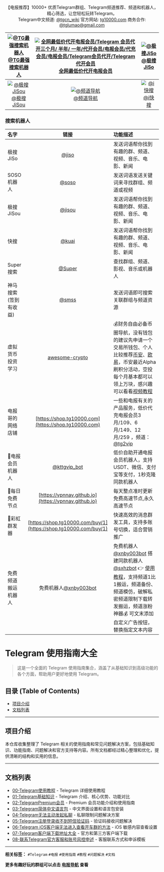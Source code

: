 <div align="center">
【电报推荐】10000+ 优质Telegram群组、Telegram频道推荐、频道和机器人，精心筛选，让您轻松玩转Telegram。<br>
 <a>Telegram中文频道:</a> <a href="https://t.me/tgcn_wiki">@tgcn_wiki</a>  <a>官方网站:</a> <a href="https://tg10000.com">tg10000.com</a>  <a>商务合作:</a> <a href="mailto:tglumao@gmail.com">@tglumao@gmail.com</a><br>
</div>

| [![@TG最强搜索机器人](https://i.imgur.com/uTMZCDf.png)<br>@TG最强搜索机器人](https://t.me/sosoo?start=a_6294881820) | [![全网最低价代开电报会员/Telegram 会员代开三个月/ 半年/ 一年/代开会员/电报会员/代充会员/电报会员/Telegram会员代开/Telegram代开会员](https://i.imgur.com/XTKEnhQ.png)<br>全网最低价代开电报会员](http://shop.tg10000.com)  | [![@极搜JiSo](https://i.imgur.com/we9lyse.jpeg)<br>@极搜JiSo](https://t.me/jiso?start=a_6294881820) |
|:---:|:---:|:---:|
|[![@极搜JiSou](https://i.imgur.com/1VoAGvh.png)<br>@极搜JiSou](https://t.me/jisou2bot?start=a_7352210715) |  [![@频道导航](https://i.imgur.com/31YFV0f.png)<br>@频道导航](https://telegramnav.github.io/) |[![@i快搜](https://i.imgur.com/CsCtOBH.png)<br>@i快搜](https://t.me/kuai?start=ad_7202424896)|

### 搜索机器人

| 名字       | 链接                                                                 | 功能描述                                   |
| :--------- | :------------------------------------------------------------------: | :---------------------------------------- |
| 极搜JiSo   | [@jiso](https://t.me/jiso?start=a_7202424896)                       | 发送词语帮你找到有趣的群、频道、视频、音乐、电影、新闻 |
| SOSO机器人  | [@soso](https://t.me/soso?start=a_7202424896)                     | 发送词语发送关键词来寻找群组、频道或视频           |
| 极搜JiSou  |  [@jisou](https://t.me/jisou?start=a_7202424896)               | 发送词语帮你找到有趣的群、频道、视频、音乐、电影、新闻 |
| 快搜  | [@kuai](https://t.me/kuai?start=ad_7202424896)             | 发送词语帮你找到有趣的群、频道、视频、音乐、电影、新闻 |
| Super搜索       | [@Super](https://t.me/Super?start=ref-7202424896)                | 查找群组、频道、影视、音乐或机器人         |
| 神马搜索(签到有收益)   | [@smss](https://t.me/smss?start=spread_7202424896)                  | 发送词语即可搜索关联群组与频道资源         |
| 虚拟货币投资学习   | [awesome-crypto](https://github.com/itgoyo/awesome-crypto)          | 💰财务自由必备币圈导航，没有钱包的建议先申请一个交易所钱包、个人比较推荐[币安](https://accounts.binance.com/zh-CN/register?ref=896983517)、[欧易](https://accounts.binance.com/zh-CN/register?ref=896983517)，币安最近Alpha刷积分活动，空投每个月基本都可以领上万块，感兴趣可以看看[视频教程](https://www.youtube.com/results?search_query=%E5%B8%81%E5%AE%89alpha)   |
| 电报哥的网络店铺   | [https://shop.tg10000.com](https://shop.tg10000.com)            | 一些和电报有关的产品服务，低价代充电报会员3月/109、6月/149、12月/259 ，频道：[@tg2vip](https://t.me/tg2vip)  |
| 💎电报会员机器人   | [@kttgvip_bot](https://t.me/kttgvip_bot)            | 低价自助开通电报会员机器人，支持USDT、微信、支付宝等支付，1秒克隆同款机器人   |
| 🚀每日免费节点   | [https://vpnnav.github.io](https://vpnnav.github.io)               | 每天整点准时更新免费高速节点,永久高速节点 |
| 🌈彩虹群发器   | [https://shop.tg10000.com/buy/1](https://shop.tg10000.com/buy/1)            | 快速高效的消息群发工具，支持多账号切换，适合营销推广  |
| 免费频道搬运机器人   | 免费机器人[@xnby003bot](https://t.me/xnby003bot)           | 免费机器人[@xnby003bot](https://t.me/xnby003bot) 搭建同款机器人[@sxhzbot](https://t.me/sxhzbot) 👉 [使用教程](https://www.youtube.com/watch?v=rV6vIMFTAPA)，支持频道1比1搬运，频道备份、频道模仿，破解私密频道限制下载转发搬运，频道涨粉神器💰 可文末添加自定义广告按钮，替换指定文本内容  |

# Telegram 使用指南大全

> 这是一个全面的 Telegram 使用指南集合，涵盖了从基础知识到高级功能的各个方面，帮助用户更好地使用 Telegram。

## 目录 (Table of Contents)

- [项目介绍](#项目介绍)
- [文档列表](#文档列表)

---

## 项目介绍

本仓库收集整理了 Telegram 相关的使用指南和常见问题解决方案，包括基础知识、功能指南、问题解决和官方支持等内容。所有文档都经过精心整理和优化，提供清晰的结构和实用的信息。

---

## 文档列表

- [00-Telegram使用教程](./doc/00-Telegram使用教程.md) - Telegram 详细使用教程
- [01-Telegram基础知识](./doc/01-Telegram基础知识.md) - Telegram 介绍、核心优势、功能对比
- [02-TelegramPremium会员](./doc/02-TelegramPremium会员.md) - Premium 会员功能介绍和使用指南
- [03-Telegram简体中文语言包](./doc/03-Telegram简体中文语言包.md) - 中文界面设置和语言包安装
- [04-Telegram无法主动发起私聊](./doc/04-Telegram无法主动发起私聊.md) - 私聊限制问题解决方案
- [05-Telegram注册登录收不到短信验证码](./doc/05-Telegram注册登录收不到短信验证码.md) - 验证码接收问题解决
- [06-Telegram iOS客户端无法进入查看开车群的方法](./doc/06-Telegram%20iOS客户端无法进入查看开车群的方法.md) - iOS 敏感内容查看设置
- [07-Telegram客户端下载地址大全](./doc/07-Telegram客户端下载地址大全.md) - 官方和第三方客户端下载
- [08-联系Telegram官方客服和账号风控申述](./doc/08-联系Telegram官方客服和账号风控申述.md) - 客服联系方式和申诉模板

---

**相关标签：** `#Telegram` `#电报` `#使用指南` `#教程` `#问题解决` `#文档`

**更多有趣好玩的群组可以点击 [电报导航](https://dianbaodaohang.com) 查看** 
